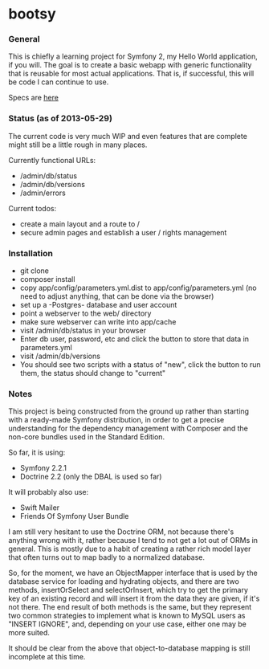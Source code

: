 bootsy
======

### General

This is chiefly a learning project for Symfony 2, my Hello World application, if you will. The goal is to create a basic
webapp with generic functionality that is reusable for most actual applications. That is, if successful, this will be code
I can continue to use.

Specs are [here](https://github.com/hfietz/bootsy/wiki/Specs)

### Status (as of 2013-05-29)
The current code is very much WIP and even features that are complete might still be a little rough in many places.

Currently functional URLs:

* /admin/db/status
* /admin/db/versions
* /admin/errors

Current todos:
* create a main layout and a route to /
* secure admin pages and establish a user / rights management

### Installation
* git clone
* composer install
* copy app/config/parameters.yml.dist to app/config/parameters.yml (no need to adjust anything, that can be done via the browser)
* set up a -Postgres- database and user account
* point a webserver to the web/ directory
* make sure webserver can write into app/cache
* visit <location of your install>/admin/db/status in your browser
* Enter db user, password, etc and click the button to store that data in parameters.yml
* visit <location of install>/admin/db/versions
* You should see two scripts with a status of "new", click the button to run them, the status should change to "current"

### Notes

This project is being constructed from the ground up rather than starting with a ready-made Symfony distribution, in order
to get a precise understanding for the dependency management with Composer and the non-core bundles used in the Standard
Edition.

So far, it is using:

* Symfony 2.2.1
* Doctrine 2.2 (only the DBAL is used so far)

It will probably also use:

* Swift Mailer
* Friends Of Symfony User Bundle

I am still very hesitant to use the Doctrine ORM, not because there's anything wrong with it, rather because I tend to
not get a lot out of ORMs in general. This is mostly due to a habit of creating a rather rich model layer that often
turns out to map badly to a normalized database.

So, for the moment, we have an ObjectMapper interface that is used by the database service for loading and hydrating
objects, and there are two methods, insertOrSelect and selectOrInsert, which try to get the primary key of an existing
record and will insert it from the data they are given, if it's not there. The end result of both methods is the same,
but they represent two common strategies to implement what is known to MySQL users as "INSERT IGNORE", and, depending on
your use case, either one may be more suited.

It should be clear from the above that object-to-database mapping is still incomplete at this time.
